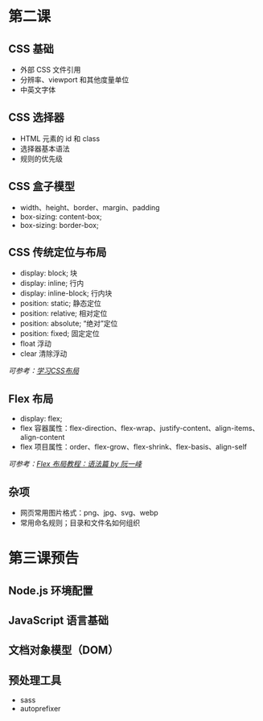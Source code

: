 # 第二课

## CSS 基础

- 外部 CSS 文件引用
- 分辨率、viewport 和其他度量单位
- 中英文字体

## CSS 选择器

- HTML 元素的 id 和 class
- 选择器基本语法
- 规则的优先级

## CSS 盒子模型

- width、height、border、margin、padding
- box-sizing: content-box;
- box-sizing: border-box;

## CSS 传统定位与布局

- display: block; 块
- display: inline; 行内
- display: inline-block; 行内块
- position: static; 静态定位
- position: relative; 相对定位
- position: absolute; “绝对”定位
- position: fixed; 固定定位
- float 浮动
- clear 清除浮动

*可参考：[学习CSS布局](http://zh.learnlayout.com/)*

## Flex 布局

- display: flex;
- flex 容器属性：flex-direction、flex-wrap、justify-content、align-items、align-content
- flex 项目属性：order、flex-grow、flex-shrink、flex-basis、align-self

*可参考：[Flex 布局教程：语法篇 by 阮一峰](http://www.ruanyifeng.com/blog/2015/07/flex-grammar.html)*

## 杂项

- 网页常用图片格式：png、jpg、svg、webp
- 常用命名规则；目录和文件名如何组织

# 第三课预告

## Node.js 环境配置

## JavaScript 语言基础

## 文档对象模型（DOM）

## 预处理工具

- sass
- autoprefixer
